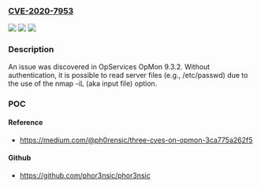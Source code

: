 ### [CVE-2020-7953](https://cve.mitre.org/cgi-bin/cvename.cgi?name=CVE-2020-7953)
![](https://img.shields.io/static/v1?label=Product&message=n%2Fa&color=blue)
![](https://img.shields.io/static/v1?label=Version&message=n%2Fa&color=blue)
![](https://img.shields.io/static/v1?label=Vulnerability&message=n%2Fa&color=brighgreen)

### Description

An issue was discovered in OpServices OpMon 9.3.2. Without authentication, it is possible to read server files (e.g., /etc/passwd) due to the use of the nmap -iL (aka input file) option.

### POC

#### Reference
- https://medium.com/@ph0rensic/three-cves-on-opmon-3ca775a262f5

#### Github
- https://github.com/phor3nsic/phor3nsic

